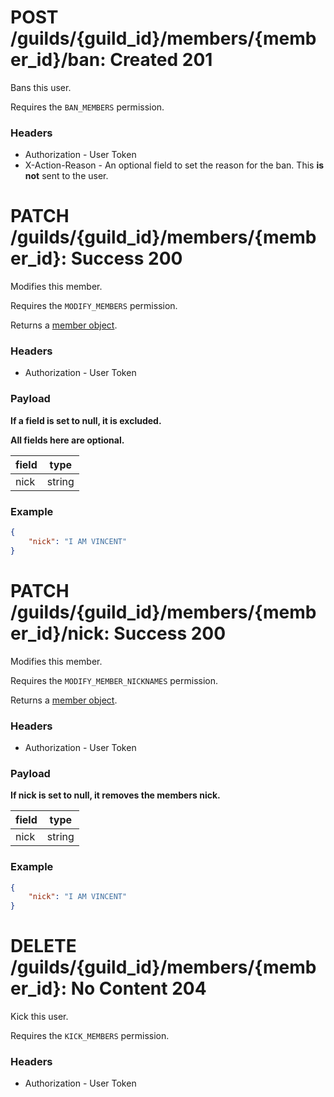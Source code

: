 # POST /guilds/{guild_id}/members/{member_id}/ban: Created 201
Bans this user.

Requires the `BAN_MEMBERS` permission.

### Headers

* Authorization - User Token
* X-Action-Reason - An optional field to set the reason for the ban. This **is not** sent to the user.

# PATCH /guilds/{guild_id}/members/{member_id}: Success 200
Modifies this member.

Requires the `MODIFY_MEMBERS` permission.

Returns a [member object](../../objects/guild.md#member-object).

### Headers

* Authorization - User Token

### Payload

**If a field is set to null, it is excluded.**

**All fields here are optional.**

| field | type      |
| ----- | --------- |
| nick  | string    |

### Example

```json
{
    "nick": "I AM VINCENT"
}
```

# PATCH /guilds/{guild_id}/members/{member_id}/nick: Success 200
Modifies this member.

Requires the `MODIFY_MEMBER_NICKNAMES` permission.

Returns a [member object](../../objects/guild.md#member-object).

### Headers

* Authorization - User Token

### Payload

**If nick is set to null, it removes the members nick.**

| field | type      |
| ----- | --------- |
| nick  | string    |

### Example

```json
{
    "nick": "I AM VINCENT"
}
```

# DELETE /guilds/{guild_id}/members/{member_id}: No Content 204
Kick this user.

Requires the `KICK_MEMBERS` permission.

### Headers

* Authorization - User Token
